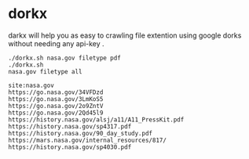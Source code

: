# dorkx 

darkx will help you as easy to crawling file extention using google dorks without needing any api-key .

<code>./dorkx.sh nasa.gov filetype pdf</code><br>
<code>./dorkx.sh nasa.gov filetype all</code><br>


`site:nasa.gov`<br>
`https://go.nasa.gov/34VFDzd`<br>
`https://go.nasa.gov/3LmKoS5`<br>
`https://go.nasa.gov/2o9ZntV`<br>
`https://go.nasa.gov/2Qd45l9`<br>
`https://history.nasa.gov/alsj/a11/A11_PressKit.pdf`<br>
`https://history.nasa.gov/sp4317.pdf`<br>
`https://history.nasa.gov/90_day_study.pdf`<br>
`https://mars.nasa.gov/internal_resources/817/`<br>
`https://history.nasa.gov/sp4030.pdf`<br>

